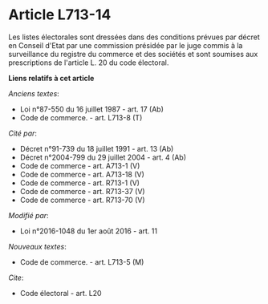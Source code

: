 # Article L713-14

Les listes électorales sont dressées dans des conditions prévues par décret en Conseil d'Etat par une commission présidée par
le juge commis à la surveillance du registre du commerce et des sociétés et sont soumises aux prescriptions de l'article L.
20 du code électoral.

**Liens relatifs à cet article**

_Anciens textes_:

  - Loi n°87-550 du 16 juillet 1987 - art. 17 (Ab)
  - Code de commerce. - art. L713-8 (T)

_Cité par_:

  - Décret n°91-739 du 18 juillet 1991 - art. 13 (Ab)
  - Décret n°2004-799 du 29 juillet 2004 - art. 4 (Ab)
  - Code de commerce - art. A713-1 (V)
  - Code de commerce - art. A713-18 (V)
  - Code de commerce - art. R713-1 (V)
  - Code de commerce - art. R713-37 (V)
  - Code de commerce - art. R713-70 (V)

_Modifié par_:

  - Loi n°2016-1048 du 1er août 2016 - art. 11

_Nouveaux textes_:

  - Code de commerce. - art. L713-5 (M)

_Cite_:

  - Code électoral - art. L20
